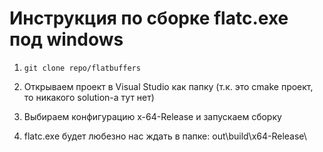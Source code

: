 # Инструкция по сборке flatc.exe под windows

1) `git clone repo/flatbuffers`

2) Открываем проект в Visual Studio как папку (т.к. это cmake проект, то никакого solution-а тут нет)

3) Выбираем конфигурацию x-64-Release и запускаем сборку

4) flatc.exe будет любезно нас ждать в папке: out\build\x64-Release\